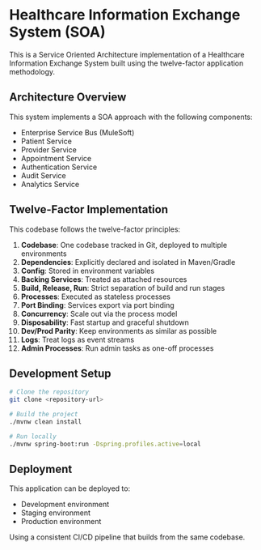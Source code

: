 # Healthcare Information Exchange System (SOA)

This is a Service Oriented Architecture implementation of a Healthcare Information Exchange System built using the twelve-factor application methodology.

## Architecture Overview

This system implements a SOA approach with the following components:
- Enterprise Service Bus (MuleSoft)
- Patient Service
- Provider Service
- Appointment Service
- Authentication Service
- Audit Service
- Analytics Service

## Twelve-Factor Implementation

This codebase follows the twelve-factor principles:

1. **Codebase**: One codebase tracked in Git, deployed to multiple environments
2. **Dependencies**: Explicitly declared and isolated in Maven/Gradle
3. **Config**: Stored in environment variables
4. **Backing Services**: Treated as attached resources
5. **Build, Release, Run**: Strict separation of build and run stages
6. **Processes**: Executed as stateless processes
7. **Port Binding**: Services export via port binding
8. **Concurrency**: Scale out via the process model
9. **Disposability**: Fast startup and graceful shutdown
10. **Dev/Prod Parity**: Keep environments as similar as possible
11. **Logs**: Treat logs as event streams
12. **Admin Processes**: Run admin tasks as one-off processes

## Development Setup

```bash
# Clone the repository
git clone <repository-url>

# Build the project
./mvnw clean install

# Run locally
./mvnw spring-boot:run -Dspring.profiles.active=local
```

## Deployment

This application can be deployed to:
- Development environment
- Staging environment
- Production environment

Using a consistent CI/CD pipeline that builds from the same codebase.
